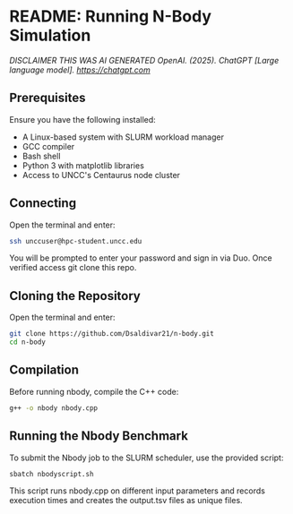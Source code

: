 # README: Running N-Body Simulation
*DISCLAIMER THIS WAS AI GENERATED OpenAI. (2025). ChatGPT [Large language model]. https://chatgpt.com*

## Prerequisites
Ensure you have the following installed:
- A Linux-based system with SLURM workload manager
- GCC compiler
- Bash shell
- Python 3 with matplotlib libraries
- Access to UNCC's Centaurus node cluster

## Connecting
Open the terminal and enter:
```sh
ssh unccuser@hpc-student.uncc.edu
```
You will be prompted to enter your password and sign in via Duo. Once verified access git clone this repo.

## Cloning the Repository
Open the terminal and enter:
```sh
git clone https://github.com/Dsaldivar21/n-body.git
cd n-body
```
## Compilation
Before running nbody, compile the C++ code:
```sh
g++ -o nbody nbody.cpp
```

## Running the Nbody Benchmark
To submit the Nbody job to the SLURM scheduler, use the provided script:
```sh
sbatch nbodyscript.sh
```
This script runs nbody.cpp on different input parameters and records execution times and creates the output.tsv files as unique files.
